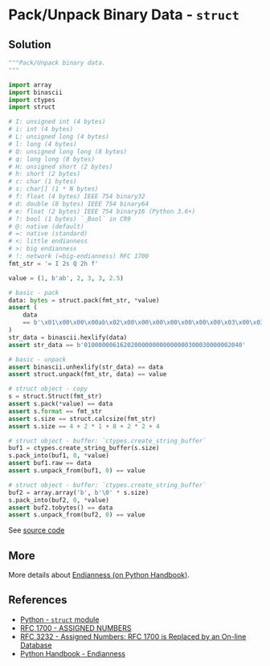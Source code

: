 # Pack/Unpack Binary Data - `struct`

## Solution

```python
"""Pack/Unpack binary data.
"""

import array
import binascii
import ctypes
import struct

# I: unsigned int (4 bytes)
# i: int (4 bytes)
# L: unsigned long (4 bytes)
# l: long (4 bytes)
# Q: unsigned long long (8 bytes)
# q: long long (8 bytes)
# H: unsigned short (2 bytes)
# h: short (2 bytes)
# c: char (1 bytes)
# s: char[] (1 * N bytes)
# f: float (4 bytes) IEEE 754 binary32
# d: double (8 bytes) IEEE 754 binary64
# e: float (2 bytes) IEEE 754 binary16 (Python 3.6+)
# ?: bool (1 bytes) `_Bool` in C99
# @: native (default)
# =: native (standard)
# <: little endianness
# >: big endianness
# !: network (=big-endianness) RFC 1700
fmt_str = '= I 2s Q 2h f'

value = (1, b'ab', 2, 3, 3, 2.5)

# basic - pack
data: bytes = struct.pack(fmt_str, *value)
assert (
    data
    == b'\x01\x00\x00\x00ab\x02\x00\x00\x00\x00\x00\x00\x00\x03\x00\x03\x00\x00\x00 @'
)
str_data = binascii.hexlify(data)
assert str_data == b'01000000616202000000000000000300030000002040'

# basic - unpack
assert binascii.unhexlify(str_data) == data
assert struct.unpack(fmt_str, data) == value

# struct object - copy
s = struct.Struct(fmt_str)
assert s.pack(*value) == data
assert s.format == fmt_str
assert s.size == struct.calcsize(fmt_str)
assert s.size == 4 + 2 * 1 + 8 + 2 * 2 + 4

# struct object - buffer: `ctypes.create_string_buffer`
buf1 = ctypes.create_string_buffer(s.size)
s.pack_into(buf1, 0, *value)
assert buf1.raw == data
assert s.unpack_from(buf1, 0) == value

# struct object - buffer: `ctypes.create_string_buffer`
buf2 = array.array('b', b'\0' * s.size)
s.pack_into(buf2, 0, *value)
assert buf2.tobytes() == data
assert s.unpack_from(buf2, 0) == value
```

See [source code](https://github.com/leven-cn/python-cookbook/blob/main/examples/core/pack_unpack_bin_data.py)

## More

More details about [Endianness (on Python Handbook)](https://leven-cn.github.io/python-handbook/recipes/core/endianness).

## References

- [Python - `struct` module](https://docs.python.org/3/library/struct.html)
- [RFC 1700 - ASSIGNED NUMBERS](https://datatracker.ietf.org/doc/html/rfc1700)
- [RFC 3232 - Assigned Numbers: RFC 1700 is Replaced by an On-line Database](https://datatracker.ietf.org/doc/html/rfc3232)
- [Python Handbook - Endianness](https://leven-cn.github.io/python-handbook/recipes/core/endianness)
